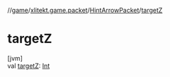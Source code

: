 //[game](../../../index.md)/[xlitekt.game.packet](../index.md)/[HintArrowPacket](index.md)/[targetZ](target-z.md)

# targetZ

[jvm]\
val [targetZ](target-z.md): [Int](https://kotlinlang.org/api/latest/jvm/stdlib/kotlin/-int/index.html)
